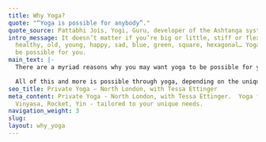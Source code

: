 ```yaml
---
title: Why Yoga?
quote: "“Yoga is possible for anybody”."
quote_source: Pattabhi Jois, Yogi, Guru, developer of the Ashtanga system of Yoga
intro_message: It doesn’t matter if you’re big or little, stiff or flexible, injured,
  healthy, old, young, happy, sad, blue, green, square, hexagonal… Yoga can still
  be possible for you.
main_text: |-
  There are a myriad reasons why you may want yoga to be possible for you. The list is endless and very personal to each practitioner. Yoga can help increase fitness, strength, flexibility, agility and maintain the health of your body. It can assist with injury rehabilitation. It can provide a sense of calm and nurturing whilst offering a different way of connecting with and learning about your body and yourself. It can also help build confidence and self-esteem as the various postures become more within reach. Through practicing yoga, the seemingly impossible may become possible, or some other lesson may be learnt instead.

  All of this and more is possible through yoga, depending on the unique set of traits and circumstances that you bring. There is no right or wrong. Private Yoga lessons are a great way to get individualised yoga tuition to meet your unique needs.
seo_title: Private Yoga — North London, with Tessa Ettinger
meta_content: Private Yoga - North London, with Tessa Ettinger.  Yoga for anybody.  Ashtanga,
  Vinyasa, Rocket, Yin - tailored to your unique needs.
navigation_weight: 3
slug: 
layout: why_yoga
---
```


<!-- do not add any text to this box directly, use the fields below instead -->